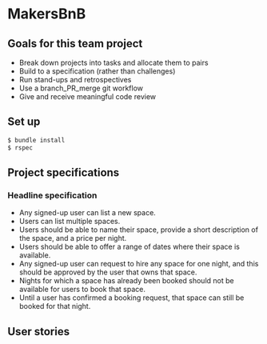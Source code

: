# MakersBnB

## Goals for this team project
* Break down projects into tasks and allocate them to pairs
* Build to a specification (rather than challenges)
* Run stand-ups and retrospectives
* Use a branch_PR_merge git workflow
* Give and receive meaningful code review

## Set up

```bash
$ bundle install
$ rspec
```

## Project specifications
### Headline specification
- Any signed-up user can list a new space.
- Users can list multiple spaces.
- Users should be able to name their space, provide a short description of the space, and a price per night.
- Users should be able to offer a range of dates where their space is available.
- Any signed-up user can request to hire any space for one night, and this should be approved by the user that owns that space.
- Nights for which a space has already been booked should not be available for users to book that space.
- Until a user has confirmed a booking request, that space can still be booked for that night.

## User stories